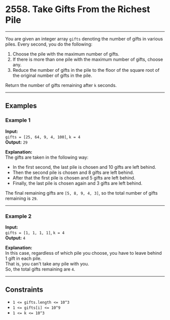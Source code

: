 # 2558. Take Gifts From the Richest Pile

---

You are given an integer array `gifts` denoting the number of gifts in various piles. Every second, you do the following:

1. Choose the pile with the maximum number of gifts.
2. If there is more than one pile with the maximum number of gifts, choose any.
3. Reduce the number of gifts in the pile to the floor of the square root of the original number of gifts in the pile.

Return the number of gifts remaining after `k` seconds.

---

## Examples

### Example 1

**Input:**  
`gifts = [25, 64, 9, 4, 100]`, `k = 4`  
**Output:** `29`

**Explanation:**  
The gifts are taken in the following way:

- In the first second, the last pile is chosen and 10 gifts are left behind.
- Then the second pile is chosen and 8 gifts are left behind.
- After that the first pile is chosen and 5 gifts are left behind.
- Finally, the last pile is chosen again and 3 gifts are left behind.

The final remaining gifts are `[5, 8, 9, 4, 3]`, so the total number of gifts remaining is `29`.

---

### Example 2

**Input:**  
`gifts = [1, 1, 1, 1]`, `k = 4`  
**Output:** `4`

**Explanation:**  
In this case, regardless of which pile you choose, you have to leave behind 1 gift in each pile.  
That is, you can't take any pile with you.  
So, the total gifts remaining are `4`.

---

## Constraints

- `1 <= gifts.length <= 10^3`
- `1 <= gifts[i] <= 10^9`
- `1 <= k <= 10^3`
